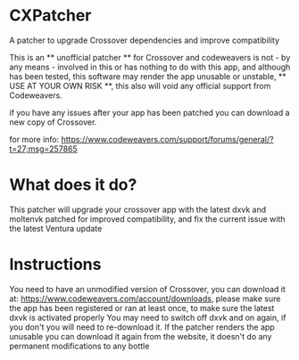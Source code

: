 # CXPatcher
A patcher to upgrade Crossover dependencies and improve compatibility

This is an ** unofficial patcher ** for Crossover and codeweavers is not - by any means - involved in this or has nothing to do with this app, and although has been tested, this software may render the app unusable or unstable, ** USE AT YOUR OWN RISK **, this also will void any official support from Codeweavers.

if you have any issues after your app has been patched you can download a new copy of Crossover.

for more info: https://www.codeweavers.com/support/forums/general/?t=27;msg=257865

# What does it do?
This patcher will upgrade your crossover app with the latest dxvk and moltenvk patched for improved compatibility, and fix the current issue with the latest Ventura update

# Instructions
You need to have an unmodified version of Crossover, you can download it at: https://www.codeweavers.com/account/downloads, please make sure the app has been registered or ran at least once, to make sure the latest dxvk is activated properly You may need to switch off dxvk and on again, if you don't you will need to re-download it. If the patcher renders the app unusable you can download it again from the website, it doesn't do any permanent modifications to any bottle

